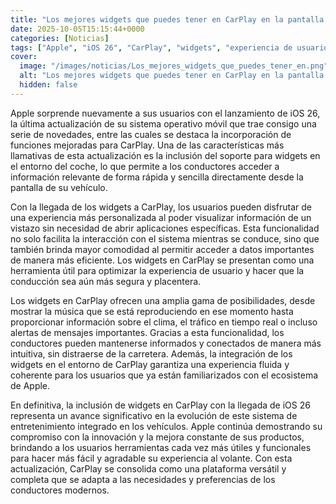 ```yaml
---
title: "Los mejores widgets que puedes tener en CarPlay en la pantalla de tu coche"
date: 2025-10-05T15:15:44+0000
categories: [Noticias]
tags: ["Apple", "iOS 26", "CarPlay", "widgets", "experiencia de usuario", "conducción segura", "innovación."]
cover:
  image: "/images/noticias/Los_mejores_widgets_que_puedes_tener_en.png"
  alt: "Los mejores widgets que puedes tener en CarPlay en la pantalla de tu coche"
  hidden: false
---
```


Apple sorprende nuevamente a sus usuarios con el lanzamiento de iOS 26, la última actualización de su sistema operativo móvil que trae consigo una serie de novedades, entre las cuales se destaca la incorporación de funciones mejoradas para CarPlay. Una de las características más llamativas de esta actualización es la inclusión del soporte para widgets en el entorno del coche, lo que permite a los conductores acceder a información relevante de forma rápida y sencilla directamente desde la pantalla de su vehículo.

Con la llegada de los widgets a CarPlay, los usuarios pueden disfrutar de una experiencia más personalizada al poder visualizar información de un vistazo sin necesidad de abrir aplicaciones específicas. Esta funcionalidad no solo facilita la interacción con el sistema mientras se conduce, sino que también brinda mayor comodidad al permitir acceder a datos importantes de manera más eficiente. Los widgets en CarPlay se presentan como una herramienta útil para optimizar la experiencia de usuario y hacer que la conducción sea aún más segura y placentera.

Los widgets en CarPlay ofrecen una amplia gama de posibilidades, desde mostrar la música que se está reproduciendo en ese momento hasta proporcionar información sobre el clima, el tráfico en tiempo real o incluso alertas de mensajes importantes. Gracias a esta funcionalidad, los conductores pueden mantenerse informados y conectados de manera más intuitiva, sin distraerse de la carretera. Además, la integración de los widgets en el entorno de CarPlay garantiza una experiencia fluida y coherente para los usuarios que ya están familiarizados con el ecosistema de Apple.

En definitiva, la inclusión de widgets en CarPlay con la llegada de iOS 26 representa un avance significativo en la evolución de este sistema de entretenimiento integrado en los vehículos. Apple continúa demostrando su compromiso con la innovación y la mejora constante de sus productos, brindando a los usuarios herramientas cada vez más útiles y funcionales para hacer más fácil y agradable su experiencia al volante. Con esta actualización, CarPlay se consolida como una plataforma versátil y completa que se adapta a las necesidades y preferencias de los conductores modernos.
